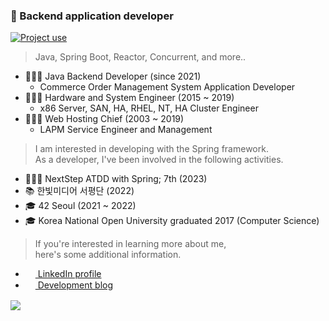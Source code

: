 ### 👋 Backend application developer

[![Project use](https://skillicons.dev/icons?i=java,kotlin,gradle,spring,mysql,mongodb,kafka,linux,docker,idea&theme=dark)](#)

> Java, Spring Boot, Reactor, Concurrent, and more..

- 🏃🏻‍♂️ Java Backend Developer (since 2021)
  - Commerce Order Management System Application Developer
- 🧍🏻‍♂️ Hardware and System Engineer (2015 ~ 2019)
  - x86 Server, SAN, HA, RHEL, NT, HA Cluster Engineer
- 🧍🏻‍♂️ Web Hosting Chief (2003 ~ 2019)
  - LAPM Service Engineer and Management

> I am interested in developing with the Spring framework.  
> As a developer, I've been involved in the following activities.

- 🧑🏻‍🏫 NextStep ATDD with Spring; 7th (2023)
- 📚 한빛미디어 서평단 (2022)
- 🎓 42 Seoul (2021 ~ 2022)
- 🎓 Korea National Open University graduated 2017 (Computer Science)

> If you're interested in learning more about me,  
> here's some additional information.

- <a href="#"><img src="https://simpleicons.org/icons/linkedin.svg" width="16px" style="vertical-align: middle"/> LinkedIn profile</a>
- <a href="#"><img src="https://simpleicons.org/icons/wordpress.svg" width="16px" style="vertical-align: middle"/> Development blog</a>

<a href="#"><img src="https://img.shields.io/badge/Hit_1/123-333333?logoColor=white"></a>
